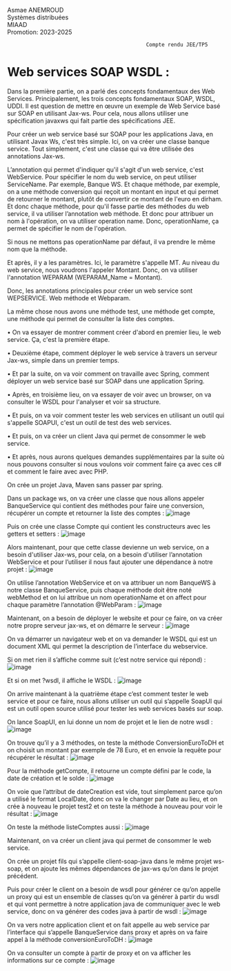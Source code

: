 Asmae ANEMROUD                                                                                                                
Systèmes distribuées                                                                                                             
MIAAD                                                                                                                       
Promotion: 2023-2025

                                                 Compte rendu JEE/TP5

# Web services SOAP WSDL :

Dans la première partie, on a parlé des concepts fondamentaux des Web Services. Principalement, les trois concepts fondamentaux SOAP, WSDL, UDDI. Il est question de mettre en œuvre un exemple de Web Service basé sur SOAP en utilisant Jax-ws. Pour cela, nous allons utiliser une spécification javaxws qui fait partie des spécifications JEE. 

Pour créer un web service basé sur SOAP pour les applications Java, en utilisant Javax Ws, c'est très simple. Ici, on va créer une classe banque service. Tout simplement, c'est une classe qui va être utilisée des annotations Jax-ws. 

L’annotation qui permet d'indiquer qu'il s'agit d'un web service, c'est WebService. Pour spécifier le nom du web service, on peut utiliser ServiceName. Par exemple, Banque WS. Et chaque méthode, par exemple, on a une méthode conversion qui reçoit un montant en input et qui permet de retourner le montant, plutôt de convertir ce montant de l'euro en dirham. Et donc chaque méthode, pour qu'il fasse partie des méthodes du web service, il va utiliser l’annotation web méthode. Et donc pour attribuer un nom à l'opération, on va utiliser operation name. Donc, operationName, ça permet de spécifier le nom de l'opération.

Si nous ne mettons pas operationName par défaut, il va prendre le même nom que la méthode. 

Et après, il y a les paramètres. Ici, le paramètre s'appelle MT. Au niveau du web service, nous voudrons l'appeler Montant. Donc, on va utiliser l'annotation WEPARAM (WEPARAM_Name = Montant). 

Donc, les annotations principales pour créer un web service sont WEPSERVICE. Web méthode et Webparam. 

La même chose nous avons une méthode test, une méthode get compte, une méthode qui permet de consulter la liste des comptes. 

•	On va essayer de montrer comment créer d'abord en premier lieu, le web service. Ça, c'est la première étape. 

•	Deuxième étape, comment déployer le web service à travers un serveur Jax-ws, simple dans un premier temps. 

•	Et par la suite, on va voir comment on travaille avec Spring, comment déployer un web service basé sur SOAP dans une application Spring. 

•	Après, en troisième lieu, on va essayer de voir avec un browser, on va consulter le WSDL pour l'analyser et voir sa structure.

•	Et puis, on va voir comment tester les web services en utilisant un outil qui s'appelle SOAPUI, c'est un outil de test des web services. 

•	Et puis, on va créer un client Java qui permet de consommer le web service. 

•	Et après, nous aurons quelques demandes supplémentaires par la suite où nous pouvons consulter si nous voulons voir comment faire ça avec ces c# et comment le faire avec avec PHP.

On crée un projet Java, Maven sans passer par spring.

Dans un package ws, on va créer une classe que nous allons appeler BanqueService qui contient des méthodes pour faire une conversion, récupérer un compte et retourner la liste des comptes :
![image](https://github.com/AsmaeANEMROUD/AsmaeANEMROUD_JEE/assets/164891923/3b371362-eccf-4300-bb16-7151c2aedd0c)

Puis on crée une classe Compte qui contient les constructeurs avec les getters et setters :
![image](https://github.com/AsmaeANEMROUD/AsmaeANEMROUD_JEE/assets/164891923/162a009d-62ed-44d6-9c03-08843b1ce588)

Alors maintenant, pour que cette classe devienne un web service, on a besoin d'utiliser Jax-ws, pour cela, on a besoin d'utiliser l’annotation WebService et pour l’utiliser il nous faut ajouter une dépendance à notre projet :
![image](https://github.com/AsmaeANEMROUD/AsmaeANEMROUD_JEE/assets/164891923/bdeb023d-7004-49e9-a916-a72fbc1608a4)

On utilise l’annotation WebService et on va attribuer un nom BanqueWS à notre classe BanqueService, puis chaque méthode doit être noté webMethod et on lui attribue un nom operationName et on affect pour chaque paramètre l’annotation @WebParam :
![image](https://github.com/AsmaeANEMROUD/AsmaeANEMROUD_JEE/assets/164891923/f4d88d99-b999-4671-847a-214ca087ae80)

Maintenant, on a besoin de déployer le website et pour ce faire, on va créer notre propre serveur jax-ws, et on démarre le serveur :
![image](https://github.com/AsmaeANEMROUD/AsmaeANEMROUD_JEE/assets/164891923/8b834d9e-75ae-4d2b-9420-7f9102f080fe)

On va démarrer un navigateur web et on va demander le WSDL qui est un document XML qui permet la description de l’interface du webservice.

Si on met rien il s’affiche comme suit (c’est notre service qui répond) :
![image](https://github.com/AsmaeANEMROUD/AsmaeANEMROUD_JEE/assets/164891923/0bb8ce60-0a25-4a89-b972-66a3d6516f6f)

Et si on met ?wsdl, il affiche le WSDL :
![image](https://github.com/AsmaeANEMROUD/AsmaeANEMROUD_JEE/assets/164891923/819de4b4-22e2-48c3-9890-3059cc23517a)

On arrive maintenant à la quatrième étape c’est comment tester le web service et pour ce faire, nous allons utiliser un outil qui s’appelle SoapUI qui est un outil open source utilisé pour tester les web services basés sur soap.

On lance SoapUI, en lui donne un nom de projet et le lien de notre wsdl :
![image](https://github.com/AsmaeANEMROUD/AsmaeANEMROUD_JEE/assets/164891923/8082d4fa-592e-4158-845a-d27aa2adcf52)

On trouve qu’il y a 3 méthodes, on teste la méthode ConversionEuroToDH et on choisit un montant par exemple de 78 Euro, et en envoie la requête pour récupérer le résultat :
![image](https://github.com/AsmaeANEMROUD/AsmaeANEMROUD_JEE/assets/164891923/850c17e4-ec04-4e1c-8727-4372ceecb154)

Pour la méthode getCompte, il retourne un compte défini par le code, la date de création et le solde :
![image](https://github.com/AsmaeANEMROUD/AsmaeANEMROUD_JEE/assets/164891923/b0831908-d84f-4505-afb7-3b9b762ff482)

On voie que l’attribut de dateCreation est vide, tout simplement parce qu’on a utilisé le format LocalDate, donc on va le changer par Date au lieu, et on crée à nouveau le projet test2 et on teste la méthode à nouveau pour voir le résultat :
![image](https://github.com/AsmaeANEMROUD/AsmaeANEMROUD_JEE/assets/164891923/632a26de-2795-4139-a405-11f16ed06667)

On teste la méthode listeComptes aussi :
![image](https://github.com/AsmaeANEMROUD/AsmaeANEMROUD_JEE/assets/164891923/8a4a336d-700b-4f7f-b37e-38bf1244971e)

Maintenant, on va créer un client java qui permet de consommer le web service.

On crée un projet fils qui s’appelle client-soap-java dans le même projet ws-soap, et on ajoute les mêmes dépendances de jax-ws qu’on dans le projet précédent.

Puis pour créer le client on a besoin de wsdl pour générer ce qu’on appelle un proxy qui est un ensemble de classes qu’on va générer à partir du wsdl et qui vont permettre à notre application java de communiquer avec le web service, donc on va générer des codes java à partir de wsdl :
![image](https://github.com/AsmaeANEMROUD/AsmaeANEMROUD_JEE/assets/164891923/1de41775-9edc-4cc3-ae34-6cbe5825064b)

On va vers notre application client et on fait appelle au web service par l’interface qui s’appelle BanqueService dans proxy et après on va faire appel à la méthode conversionEuroToDH :
![image](https://github.com/AsmaeANEMROUD/AsmaeANEMROUD_JEE/assets/164891923/9799c377-8e34-4897-9d70-f0b0ec7994f1)

On va consulter un compte à partir de proxy et on va afficher les informations sur ce compte :
![image](https://github.com/AsmaeANEMROUD/AsmaeANEMROUD_JEE/assets/164891923/14b48a4c-1647-4ea4-b106-d34d59bf9b71)
